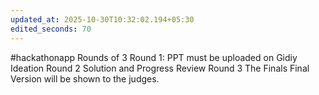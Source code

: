 ```yaml
---
updated_at: 2025-10-30T10:32:02.194+05:30
edited_seconds: 70
---
```

#hackathonapp 
Rounds of 3
Round 1: PPT must be uploaded on Gidiy
Ideation
Round 2
Solution and Progress Review
Round 3
The Finals
Final Version will be shown to the judges.